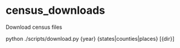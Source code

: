 # census_downloads
Download census files

python ./scripts/download.py {year} {states|counties|places} [{dir}]

